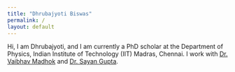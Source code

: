 ```yaml
---
title: "Dhrubajyoti Biswas"
permalink: /
layout: default
---
```


Hi, I am Dhrubajyoti, and I am currently a PhD scholar at the Department of Physics, Indian Institute of Technology (IIT) Madras, Chennai. I work with [Dr. Vaibhav Madhok](https://sites.google.com/view/madhok) and [Dr. Sayan Gupta](https://home.iitm.ac.in/sayan/).
